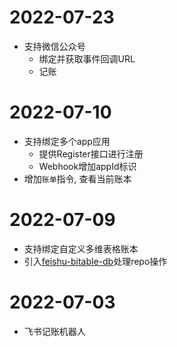 # 2022-07-23

- 支持微信公众号
  - 绑定并获取事件回调URL
  - 记账

# 2022-07-10

- 支持绑定多个app应用
  - 提供Register接口进行注册
  - Webhook增加appId标识
- 增加`账单`指令, 查看当前账本

# 2022-07-09

- 支持绑定自定义多维表格账本
- 引入[feishu-bitable-db](https://github.com/geeklubcn/feishu-bitable-db)处理repo操作

# 2022-07-03

- 飞书记账机器人